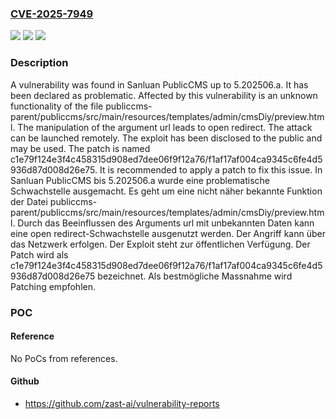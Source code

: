 ### [CVE-2025-7949](https://cve.mitre.org/cgi-bin/cvename.cgi?name=CVE-2025-7949)
![](https://img.shields.io/static/v1?label=Product&message=PublicCMS&color=blue)
![](https://img.shields.io/static/v1?label=Version&message=5.202506.a%20&color=brightgreen)
![](https://img.shields.io/static/v1?label=Vulnerability&message=Open%20Redirect&color=brightgreen)

### Description

A vulnerability was found in Sanluan PublicCMS up to 5.202506.a. It has been declared as problematic. Affected by this vulnerability is an unknown functionality of the file publiccms-parent/publiccms/src/main/resources/templates/admin/cmsDiy/preview.html. The manipulation of the argument url leads to open redirect. The attack can be launched remotely. The exploit has been disclosed to the public and may be used. The patch is named c1e79f124e3f4c458315d908ed7dee06f9f12a76/f1af17af004ca9345c6fe4d5936d87d008d26e75. It is recommended to apply a patch to fix this issue.
In Sanluan PublicCMS bis 5.202506.a wurde eine problematische Schwachstelle ausgemacht. Es geht um eine nicht näher bekannte Funktion der Datei publiccms-parent/publiccms/src/main/resources/templates/admin/cmsDiy/preview.html. Durch das Beeinflussen des Arguments url mit unbekannten Daten kann eine open redirect-Schwachstelle ausgenutzt werden. Der Angriff kann über das Netzwerk erfolgen. Der Exploit steht zur öffentlichen Verfügung. Der Patch wird als c1e79f124e3f4c458315d908ed7dee06f9f12a76/f1af17af004ca9345c6fe4d5936d87d008d26e75 bezeichnet. Als bestmögliche Massnahme wird Patching empfohlen.

### POC

#### Reference
No PoCs from references.

#### Github
- https://github.com/zast-ai/vulnerability-reports

